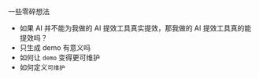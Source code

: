  一些零碎想法
 - 如果 AI 并不能为我做的 AI 提效工具真实提效，那我做的 AI 提效工具真的能提效吗？
 - 只生成 demo 有意义吗
 - 如何让 `demo` 变得更可维护
 - 如何定义`可维护`

